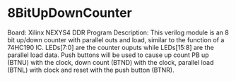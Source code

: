 # 8BitUpDownCounter
Board: Xilinx NEXYS4 DDR 
Program Description: This verilog module is an 8 bit up/down counter with parallel outs and load, similar to the function
                     of a 74HC190 IC. LEDs[7:0] are the counter ouputs while LEDs[15:8] are the parallel load data. 
                     Push buttons will be used to cause up count PB up (BTNU) with the clock, down count (BTND) with the clock,
                     parallel load (BTNL) with clock and reset with the push button (BTNR).  
